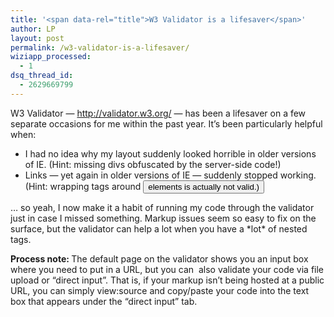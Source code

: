 ```yaml
---
title: '<span data-rel="title">W3 Validator is a lifesaver</span>'
author: LP
layout: post
permalink: /w3-validator-is-a-lifesaver/
wiziapp_processed:
  - 1
dsq_thread_id:
  - 2629669799
---
```


<p>
  W3 Validator &#8212; <a href="http://validator.w3.org/" target="_blank">http://validator.w3.org/</a> &#8212; has been a lifesaver on a few separate occasions for me within the past year. It&#8217;s been particularly helpful when:
</p>

<ul>
  <li>
    I had no idea why my layout suddenly looked horrible in older versions of IE. (Hint: missing divs obfuscated by the server-side code!)
  </li>
  <li>
    Links &#8212; yet again in older versions of IE &#8212; suddenly stopped working. (Hint: wrapping <a> tags around <button> elements is actually not valid.)
  </li>
</ul>

<p>
  &#8230; so yeah, I now make it a habit of running my code through the validator just in case I missed something. Markup issues seem so easy to fix on the surface, but the validator can help a lot when you have a *lot* of nested tags.
</p>

<p>
  <strong>Process note: </strong>The default page on the validator shows you an input box where you need to put in a URL, but you can  also validate your code via file upload or &#8220;direct input&#8221;. That is, if your markup isn&#8217;t being hosted at a public URL, you can simply view:source and copy/paste your code into the text box that appears under the &#8220;direct input&#8221; tab.
</p>

<p>
  &nbsp;
</p>